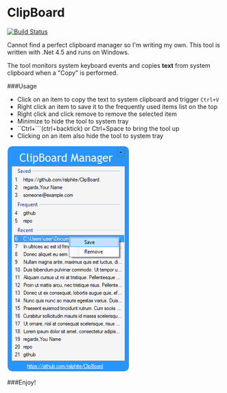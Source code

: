 ClipBoard
=========
[![Build Status](https://dev.azure.com/culllcfc/culllcfc/_apis/build/status/MrCull.ClipBoard?branchName=base)](https://dev.azure.com/culllcfc/culllcfc/_build/latest?definitionId=1&branchName=base) 

Cannot find a perfect clipboard manager so I'm writing my own. This 
tool is written with .Net 4.5 and runs on Windows.

The tool monitors system keyboard events and copies **text** from system 
clipboard when a "Copy" is performed.

###Usage

- Click on an item to copy the text to system clipboard and trigger `Ctrl+V`
- Right click an item to save it to the frequently used items list on the top
- Right click and click remove to remove the selected item
- Minimize to hide the tool to system tray
- ``Ctrl+```(ctrl+backtick) or Ctrl+Space to bring the tool up
- Clicking on an item also hide the tool to system tray


![screenshot](https://raw.githubusercontent.com/MrCull/ClipBoard/base/Screenshot/ClipBoard.png)

###Enjoy!
